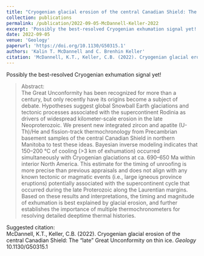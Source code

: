 ```yaml
---
title: "Cryogenian glacial erosion of the central Canadian Shield: The “late” Great Unconformity on thin ice"
collection: publications
permalink: /publication/2022-09-05-McDannell-Keller-2022
excerpt: 'Possibly the best-resolved Cryogenian exhumation signal yet!'
date: 2022-09-05
venue: 'Geology'
paperurl: 'https://doi.org/10.1130/G50315.1'
authors: 'Kalin T. McDannell and C. Brenhin Keller'
citation: 'McDannell, K.T., Keller, C.B. (2022). Cryogenian glacial erosion of the central Canadian Shield: The “late” Great Unconformity on thin ice. <i>Geology</i> 10.1130/G50315.1'
---
```


Possibly the best-resolved Cryogenian exhumation signal yet!

>Abstract: <br/>The Great Unconformity has been recognized for more than a century, but only recently have its origins become a subject of debate. Hypotheses suggest global Snowball Earth glaciations and tectonic processes associated with the supercontinent Rodinia as drivers of widespread kilometer-scale erosion in the late Neoproterozoic. We present new integrated zircon and apatite (U-Th)/He and fission-track thermochronology from Precambrian basement samples of the central Canadian Shield in northern Manitoba to test these ideas. Bayesian inverse modeling indicates that 150–200 °C of cooling (>3 km of exhumation) occurred simultaneously with Cryogenian glaciations at ca. 690–650 Ma within interior North America. This estimate for the timing of unroofing is more precise than previous appraisals and does not align with any known tectonic or magmatic events (i.e., large igneous province eruptions) potentially associated with the supercontinent cycle that occurred during the late Proterozoic along the Laurentian margins. Based on these results and interpretations, the timing and magnitude of exhumation is best explained by glacial erosion, and further establishes the importance of multiple thermochronometers for resolving detailed deeptime thermal histories.

Suggested citation: <br/>McDannell, K.T., Keller, C.B. (2022). Cryogenian glacial erosion of the central Canadian Shield: The “late” Great Unconformity on thin ice. <i>Geology</i> 10.1130/G50315.1